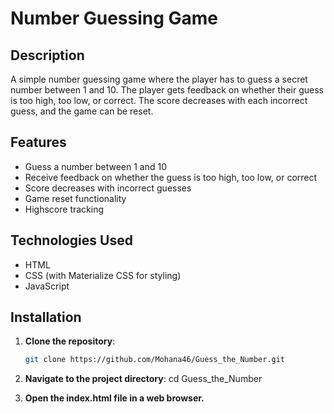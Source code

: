 # Number Guessing Game

## Description

A simple number guessing game where the player has to guess a secret number between 1 and 10. The player gets feedback on whether their guess is too high, too low, or correct. The score decreases with each incorrect guess, and the game can be reset.

## Features

- Guess a number between 1 and 10
- Receive feedback on whether the guess is too high, too low, or correct
- Score decreases with incorrect guesses
- Game reset functionality
- Highscore tracking

## Technologies Used

- HTML
- CSS (with Materialize CSS for styling)
- JavaScript

## Installation

1. **Clone the repository**:
   ```bash
   git clone https://github.com/Mohana46/Guess_the_Number.git
   
2. **Navigate to the project directory**:
   cd Guess_the_Number
   
3. **Open the index.html file in a web browser.**
   
